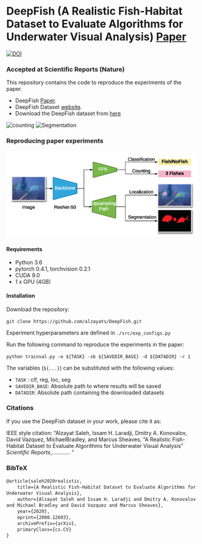 

# DeepFish (A Realistic Fish-Habitat Dataset to Evaluate Algorithms for Underwater Visual Analysis) [Paper](https://arxiv.org/abs/2008.12603)   
[![DOI](https://zenodo.org/badge/206528410.svg)](https://zenodo.org/badge/latestdoi/206528410)
### Accepted at Scientific Reports (Nature)

This repository contains the code to reproduce the experiments of the paper.
*  DeepFish  [Paper](https://arxiv.org/abs/2008.12603).
*  DeepFish Dataset [website](https://alzayats.github.io/DeepFish/).
*  Download the DeepFish dataset from [here](https://cloudstor.aarnet.edu.au/plus/s/NfjObIhtUYO6332)

![counting](count.gif) 
![Segmentation](seg.gif) 




### Reproducing paper experiments
![CNN](Figure_4.png)

#### Requirements
* Python 3.6
* pytorch 0.4.1, torchvision 0.2.1
* CUDA 9.0
* 1 x GPU (4GB)

#### Installation
Download the repository:

`git clone https://github.com/alzayats/DeepFish.git`

Experiment hyperparameters are defined in `./src/exp_configs.py`

Run the following command to reproduce the experiments in the paper:

`python trainval.py -e ${TASK} -sb ${SAVEDIR_BASE} -d ${DATADIR} -r 1`

The variables (`${...}`) can be substituted with the following values:

* `TASK` : clf, reg, loc, seg
* `SAVEDIR_BASE`: Absolute path to where results will be saved
* `DATADIR`: Absolute path containing the downloaded datasets



### Citations

If you use the DeepFish dataset in your work, please cite it as:

IEEE style citation: “Alzayat Saleh, Issam H. Laradji, Dmitry A. Konovalov, David Vazquez, MichaelBradley, and Marcus Sheaves, 
“A Realistic Fish-Habitat Dataset to Evaluate Algorithms for Underwater Visual Analysis” *Scientific Reports*,............ ”

### BibTeX
```
@article{saleh2020realistic,
    title={A Realistic Fish-Habitat Dataset to Evaluate Algorithms for Underwater Visual Analysis},
    author={Alzayat Saleh and Issam H. Laradji and Dmitry A. Konovalov and Michael Bradley and David Vazquez and Marcus Sheaves},
    year={2020},
    eprint={2008.12603},
    archivePrefix={arXiv},
    primaryClass={cs.CV}
}
```

